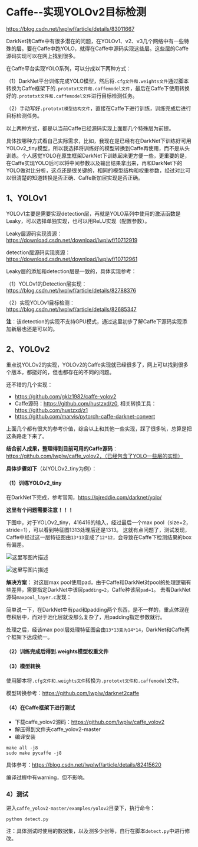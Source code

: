 # Caffe--实现YOLOv2目标检测

https://blog.csdn.net/lwplwf/article/details/83011667

DarkNet转Caffe中有很多潜在的问题，在YOLOv1、v2、v3几个网络中有一些特殊的层。要在Caffe中跑YOLO，就得在Caffe中源码实现这些层。这些层的Caffe源码实现可以在网上找到很多。

在Caffe平台实现YOLO系列，可以分成以下两种方式：

（1）DarkNet平台训练完成YOLO模型，然后将`.cfg文件和.weights文件`通过脚本转换为Caffe框架下的`.prototxt文件和.caffemodel文件`，最后在Caffe下使用转换好的`.prototxt文件和.caffemodel文件`进行目标检测任务。

（2）手动写好`.prototxt模型结构文件`，直接在Caffe下进行训练，训练完成后进行目标检测任务。

以上两种方式，都是以当前Caffe已经源码实现上面那几个特殊层为前提。

具体按哪种方式看自己实际需求，比如，我现在是已经有在DarkNet下训练好可用YOLOv2_tiny模型，所以我选择将训练好的模型转换到Caffe再使用，而不是从头训练。个人感觉YOLO在原生框架DarkNet下训练起来更方便一些，更重要的是，在Caffe实现YOLO后可以将中间参数以及输出结果拿出来，再和DarkNet下的YOLO做对比分析，这点还是很关键的，相同的模型结构和权重参数，经过对比可以很清楚的知道转换是否正确、Caffe新加层实现是否正确。

## 1、YOLOv1

YOLOv1主要是需要实现detection层，再就是YOLO系列中使用的激活函数是Leaky，可以选择单独实现，也可以用ReLU实现（配置参数）。

Leaky层源码实现资源：https://download.csdn.net/download/lwplwf/10712919

detection层源码实现资源：https://download.csdn.net/download/lwplwf/10712961

Leaky层的添加和detection层是一致的，具体实现参考：

（1）YOLOv1的Detection层实现：https://blog.csdn.net/lwplwf/article/details/82788376

（2）实现YOLOv1目标检测：https://blog.csdn.net/lwplwf/article/details/82685347

**注**：该detection的实现不支持GPU模式，通过这里初步了解Caffe下源码实现添加新层也还是可以的。

## 2、YOLOv2

重点说YOLOv2的实现，YOLOv2的Caffe实现就已经很多了，网上可以找到很多个版本，都挺好的，但也都存在的不同的问题。

还不错的几个实现：

- https://github.com/gklz1982/caffe-yolov2
- Caffe源码：https://github.com/hustzxd/z0, 相关转换工具：https://github.com/hustzxd/z1
- https://github.com/marvis/pytorch-caffe-darknet-convert

上面几个都有很大的参考价值，综合以上和其他一些实现，踩了很多坑，总算是把这条路走下来了。

**结合前人成果，整理得到目前可用的Caffe源码**：https://github.com/lwplw/caffe_yolov2，（已经包含了YOLO一些层的实现）

**具体步骤如下**（以YOLOv2_tiny为例）：

#### （1）训练YOLOv2_tiny

在DarkNet下完成，参考官网，https://pjreddie.com/darknet/yolo/

**这里有个问题需要注意！！！**

下图中，对于YOLOv2_tiny，416416的输入，经过最后一个max pool（size=2，stride=1），可以看到特征图1313处理后还是1313。
这就有点问题了，测试发现，Caffe中经过这一层特征图由`13*13`变成了`12*12`，会导致在Caffe下检测结果的box有偏差。

![这里写图片描述](https://img-blog.csdn.net/20181011141042687?watermark/2/text/aHR0cHM6Ly9ibG9nLmNzZG4ubmV0L2x3cGx3Zg==/font/5a6L5L2T/fontsize/400/fill/I0JBQkFCMA==/dissolve/70 "在这里输入图片标题")

![这里写图片描述](https://img-blog.csdn.net/20181011141049452?watermark/2/text/aHR0cHM6Ly9ibG9nLmNzZG4ubmV0L2x3cGx3Zg==/font/5a6L5L2T/fontsize/400/fill/I0JBQkFCMA==/dissolve/70 "在这里输入图片标题")

**解决方案**：
对这层max pool使用pad，由于Caffe和DarkNet对pool的处理逻辑有些差异，需要指定DarkNet中该层`padding=2`，Caffe种该层`pad=1`。
去看DarkNet源码`maxpool_layer.c`发现：

简单说一下，在DarkNet中有pad和padding两个东西，是不一样的，重点体现在卷积层中，而对于池化层就没那么复杂了，用padding指定参数就行。

处理之后，经该max pool层处理特征图会由`13*13变为14*14`，DarkNet和Caffe两个框架下达成统一。

#### （2）训练完成后得到.weights模型权重文件

#### （3）模型转换

使用脚本将`.cfg文件和.weights文件`转换为`.prototxt文件和.caffemodel`文件。

模型转换参考：https://github.com/lwplw/darknet2caffe

#### （4）在Caffe框架下进行测试

- 下载caffe_yolov2源码：https://github.com/lwplw/caffe_yolov2
- 解压得到文件夹caffe_yolov2-master
- 编译安装

```
make all -j8
sudo make pycaffe -j8
```

具体参考：https://blog.csdn.net/lwplwf/article/details/82415620

编译过程中有warning，但不影响。

### 4）测试

进入`caffe_yolov2-master/examples/yolov2`目录下，执行命令：

```
python detect.py
```

注：具体测试时使用的数据集，以及测多少张等，自行在脚本`detect.py`中进行修改。
